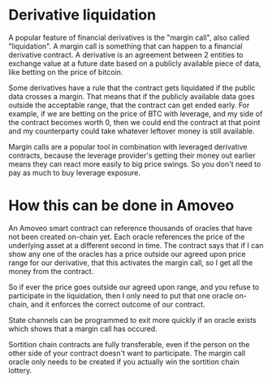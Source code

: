 Derivative liquidation
============

A popular feature of financial derivatives is the "margin call", also called "liquidation".
A margin call is something that can happen to a financial derivative contract.
A derivative is an agreement between 2 entities to exchange value at a future date based on a publicly available piece of data, like betting on the price of bitcoin.

Some derivatives have a rule that the contract gets liquidated if the public data crosses a margin. That means that if the publicly available data goes outside the acceptable range, that the contract can get ended early.
For example, if we are betting on the price of BTC with leverage, and my side of the contract becomes worth 0, then we could end the contract at that point and my counterparty could take whatever leftover money is still available.

Margin calls are a popular tool in combination with leveraged derivative contracts, because the leverage provider's getting their money out earlier means they can react more easily to big price swings. So you don't need to pay as much to buy leverage exposure.

How this can be done in Amoveo
============

An Amoveo smart contract can reference thousands of oracles that have not been created on-chain yet.
Each oracle references the price of the underlying asset at a different second in time.
The contract says that if I can show any one of the oracles has a price outside our agreed upon price range for our derivative, that this activates the margin call, so I get all the money from the contract.

So if ever the price goes outside our agreed upon range, and you refuse to participate in the liquidation, then I only need to put that one oracle on-chain, and it enforces the correct outcome of our contract.

State channels can be programmed to exit more quickly if an oracle exists which shows that a margin call has occured.

Sortition chain contracts are fully transferable, even if the person on the other side of your contract doesn't want to participate. The margin call oracle only needs to be created if you actually win the sortition chain lottery.

